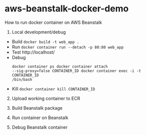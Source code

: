 # aws-beanstalk-docker-demo
How to run docker container on AWS Beanstalk

1. Local development/debug
  * Build <code>docker build -t web_app .</code>
  * Run <code>docker container run --detach -p 80:80 web_app</code>
  * Test http://localhost/
  * Debug<pre><code>docker container ps
    docker container attach --sig-proxy=false CONTAINER_ID
    docker container exec -i -t CONTAINER_ID /bin/bash</code></pre>
  * Kill <code>docker container kill CONTAINER_ID</code>

2. Upload working container to ECR

3. Build Beanstalk package

4. Run container on Beanstalk

5. Debug Beanstalk container
